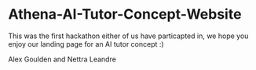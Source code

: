# Athena-AI-Tutor-Concept-Website
This was the first hackathon either of us have particapted in, we hope you enjoy our landing page for an AI tutor concept :)

Alex Goulden and Nettra Leandre
